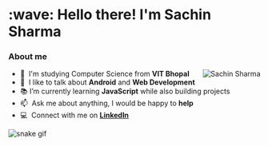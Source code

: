 <h1 align="left" id="sachinsharma-title">:wave: Hello there! I'm Sachin Sharma</h1>
<h3 align="left">About me </h3>

<a href="#sachinsharma-title">
  <img src="https://github-readme-stats.vercel.app/api?username=sachinsh01&show_icons=true&theme=react&count_private=true&include_all_commits=true" alt="Sachin Sharma" align="right" />
</a>

- :office: &nbsp;I'm studying Computer Science from **VIT Bhopal**
- :speech_balloon: &nbsp;I like to talk about **Android** and **Web Development**
- :books: I’m currently learning **JavaScript** while also building projects
- :mailbox: &nbsp;Ask me about anything, I would be happy to **help**
- :computer: &nbsp;Connect with me on <a href = "https://www.linkedin.com/in/sachinsh01/"> **LinkedIn** </a>



![snake gif](https://github.com/sachinsh01/sachinsh01/blob/output/github-contribution-grid-snake.gif)
